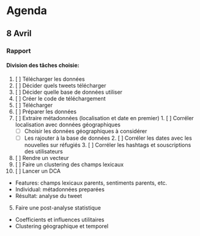Agenda
======


8 Avril
-------

### Rapport
#### Division des tâches choisie:
1. [ ] Télécharger les données
  1. [ ] Décider quels tweets télécharger
  2. [ ] Décider quelle base de données utiliser
  3. [ ] Créer le code de téléchargement
  4. [ ] Télécharger
2. [ ] Préparer les données
  1. [ ] Extraire métadonnées (localisation et date en premier)
    1. [ ] Corréler localisation avec données géographiques
       - [ ] Choisir les données géographiques à considérer
       - [ ] Les rajouter à la base de données
    2. [ ] Corréler les dates avec les nouvelles sur réfugiés
    3. [ ] Corréler les hashtags et souscriptions des utilisateurs
  2. [ ] Rendre un vecteur
  3. [ ] Faire un clustering des champs lexicaux
4. [ ] Lancer un DCA
  - Features: champs lexicaux parents, sentiments parents, etc.
  - Individual: métadonnées preparées
  - Résultat: analyse du tweet
5. Faire une post-analyse statistique
  - Coefficients et influences utilitaires
  - Clustering géographique et temporel
